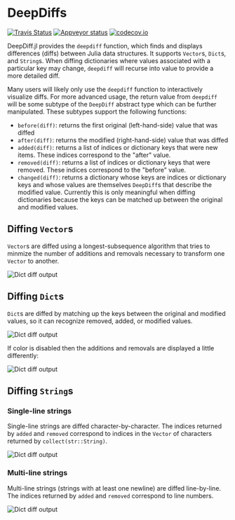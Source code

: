# DeepDiffs

[![Travis Status](https://travis-ci.org/ssfrr/DeepDiffs.jl.svg?branch=master)](https://travis-ci.org/ssfrr/DeepDiffs.jl)
[![Appveyor status](https://ci.appveyor.com/api/projects/status/jim9hndbolm8p9p4/branch/master?svg=true)](https://ci.appveyor.com/project/ssfrr/deepdiffs-jl/branch/master)
[![codecov.io](http://codecov.io/github/ssfrr/DeepDiffs.jl/coverage.svg?branch=master)](http://codecov.io/github/ssfrr/DeepDiffs.jl?branch=master)

DeepDiff.jl provides the `deepdiff` function, which finds and displays differences (diffs) between Julia data structures. It supports `Vector`s, `Dict`s, and `String`s. When diffing dictionaries where values associated with a particular key may change, `deepdiff` will recurse into value to provide a more detailed diff.

Many users will likely only use the `deepdiff` function to interactively visualize diffs. For more advanced usage, the return value from `deepdiff` will be some subtype of the `DeepDiff` abstract type which can be further manipulated. These subtypes support the following functions:

* `before(diff)`: returns the first original (left-hand-side) value that was diffed
* `after(diff)`: returns the modified (right-hand-side) value that was diffed
* `added(diff)`: returns a list of indices or dictionary keys that were new items. These indices correspond to the "after" value.
* `removed(diff)`: returns a list of indices or dictionary keys that were removed. These indices correspond to the "before" value.
* `changed(diff)`: returns a dictionary whose keys are indices or dictionary keys and whose values are themselves `DeepDiff`s that describe the modified value. Currently this is only meaningful when diffing dictionaries because the keys can be matched up between the original and modified values.

## Diffing `Vector`s

`Vector`s are diffed using a longest-subsequence algorithm that tries to minmize the number of additions and removals necessary to transform one `Vector` to another.

![Dict diff output](http://ssfrr.github.io/DeepDiffs.jl/images/vectordiff.png)

## Diffing `Dict`s

`Dict`s are diffed by matching up the keys between the original and modified values, so it can recognize removed, added, or modified values.

![Dict diff output](http://ssfrr.github.io/DeepDiffs.jl/images/dictdiff.png)

If color is disabled then the additions and removals are displayed a little differently:

![Dict diff output](http://ssfrr.github.io/DeepDiffs.jl/images/dictdiff_nocolor.png)

## Diffing `String`s

### Single-line strings

Single-line strings are diffed character-by-character. The indices returned by `added` and `removed` correspond to indices in the `Vector` of characters returned by `collect(str::String)`.

![Dict diff output](http://ssfrr.github.io/DeepDiffs.jl/images/singlestringdiff.png)

### Multi-line strings

Multi-line strings (strings with at least one newline) are diffed line-by-line. The indices returned by `added` and `removed` correspond to line numbers.

![Dict diff output](http://ssfrr.github.io/DeepDiffs.jl/images/multistringdiff.png)
